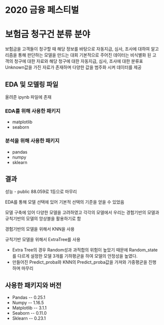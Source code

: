 # 2020 금융 페스티벌 
# 보험금 청구건 분류 분야
 보험금을 고객들이 청구할 때 해당 정보를 바탕으로 자동지급, 심사, 조사에 대하여 알고리즘을 통해 판단하는 모델을 만드는 대회 
 기본적으로 주어진 데이터는 비식별화 된 고객의 청구에 대한 자료와 해당 청구에 대한 자동지급, 심사, 조사에 대한 분류표 
 Unknown값을 가진 자료가 존재하며 다양한 값을 범주화 시켜 데이터를 제공 
 
## EDA 및 모델링 파일
올려준 ipynb 파일에 존재

### EDA를 위해 사용한 패키지
* matplotlib
* seaborn
### 분석을 위해 사용한 패키지 
* pandas
* numpy
* sklearn

## 결과 
성능 - public 88.059로 1등으로 마무리

EDA를 통해 모델 선택에 있어 기본적 선택의 기준을 얻을 수 있었음

모델 구축에 있어 다양한 모델을 고려하였고 각각의 모델에서 우리는 경험기반의 모델과 규칙기반의 모델의 앙상블을 활용하기로 함 

경험기반의 모델을 위해서 KNN을 사용

규칙기반 모델을 위해서 ExtraTree를 사용

* Extra Tree의 경우 Random성과 과적합의 위험이 높았기 때문에 Random_state를 다르게 설정한 모델 3개를 기하평균을 하여 모델의 안정성을 높였다.
* 만들어진 Predict_proba와 KNN의 Predict_proba값을 가져와 가중평균을 진행하며 마무리

## 사용한 패키지와 버전

* Pandas -- 0.25.1
* Numpy -- 1.16.5
* Matplotlib -- 3.1.1
* Seaborn -- 0.11.0
* Sklearn -- 0.23.1
